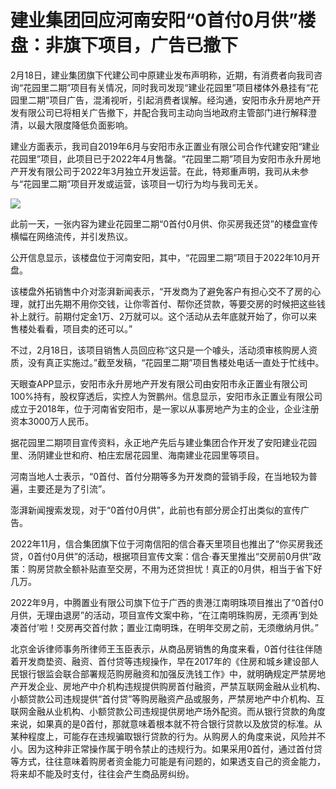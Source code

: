 # 建业集团回应河南安阳“0首付0月供”楼盘：非旗下项目，广告已撤下

2月18日，建业集团旗下代建公司中原建业发布声明称，近期，有消费者向我司咨询“花园里二期”项目有关情况，同时我司发现“建业花园里”项目楼体外悬挂有“花园里二期”项目广告，混淆视听，引起消费者误解。经沟通，安阳市永升房地产开发有限公司已将相关广告撤下，并配合我司主动向当地政府主管部门进行解释澄清，以最大限度降低负面影响。

建业方面表示，我司自2019年6月与安阳市永正置业有限公司合作代建安阳“建业花园里”项目，此项目已于2022年4月售罄。“花园里二期”项目为安阳市永升房地产开发有限公司于2022年3月独立开发运营。在此，特郑重声明，我司从未参与“花园里二期”项目开发或运营，该项目一切行为均与我司无关。

![](https://inews.gtimg.com/newsapp_bt/0/15672578075/1000)

此前一天，一张内容为建业花园里二期“0首付0月供、你买房我还贷”的楼盘宣传横幅在网络流传，并引发热议。

公开信息显示，该楼盘位于河南安阳，其中，“花园里二期”项目于2022年10月开盘。

该楼盘外拓销售中介对澎湃新闻表示，“开发商为了避免客户有担心交不了房的心理，就打出先期不用你交钱，让你零首付、帮你还贷款，等要交房的时候把这些钱补上就行。前期付定金1万、2万就可以。这个活动从去年底就开始了，你可以来售楼处看看，项目卖的还可以。”

不过，2月18日，该项目销售人员回应称“这只是一个噱头，活动须审核购房人资质，没有真正实施过。”截至发稿，“花园里二期”项目售楼处电话一直处于忙线中。

天眼查APP显示，安阳市永升房地产开发有限公司由安阳市永正置业有限公司100%持有，股权穿透后，实控人为贺鹏州。信息显示，安阳市永正置业有限公司成立于2018年，位于河南省安阳市，是一家以从事房地产为主的企业，企业注册资本3000万人民币。

据花园里二期项目宣传资料，永正地产先后与建业集团合作开发了安阳建业花园里、汤阴建业世和府、柏庄宏居花园里、海南建业花园里等项目。

河南当地人士表示，“0首付、首付分期等多为开发商的营销手段，在当地较为普遍，主要还是为了引流”。

澎湃新闻搜索发现，对于“0首付0月供”，此前也有部分房企打出类似的宣传广告。

2022年11月，信合集团旗下位于河南信阳的信合春天里项目也推出了“你买房我还贷，0首付0月供”的活动，根据项目宣传文案：信合·春天里推出“交房前0月供”政策：购房贷款全额补贴直至交房，不用为还贷担忧！真正的0月供，相当于省下好几万。

2022年9月，中腾置业有限公司旗下位于广西的贵港江南明珠项目推出了“0首付0月供，无理由退房”的活动，项目宣传文案中称，“在江南明珠购房，无须再‘到处凑首付’啦！交房再交首付款；置业江南明珠，在明年交房之前，无须缴纳月供。”

北京金诉律师事务所律师王玉臣表示，从商品房销售的角度来看，0首付往往伴随着开发商垫资、融资、首付贷等违规操作，早在2017年的《住房和城乡建设部人民银行银监会联合部署规范购房融资和加强反洗钱工作》中，就明确规定严禁房地产开发企业、房地产中介机构违规提供购房首付融资，严禁互联网金融从业机构、小额贷款公司违规提供“首付贷”等购房融资产品或服务，严禁房地产中介机构、互联网金融从业机构、小额贷款公司违规提供房地产场外配资。而从银行贷款的角度来说，如果真的是0首付，那就意味着根本就不符合银行贷款以及放贷的标准。从某种程度上，可能存在违规骗取银行贷款的行为。从购房人的角度来说，风险并不小。因为这种非正常操作属于明令禁止的违规行为。如果采用0首付，通过首付贷等方式，往往意味着购房者资金能力可能是有问题的，如果透支自己的资金能力，将来却不能及时支付，往往会产生商品房纠纷。

